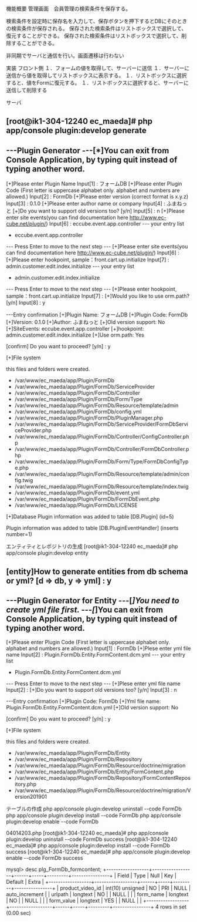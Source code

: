 機能概要
管理画面　会員管理の検索条件を保存する。

検索条件を設定時に保存名を入力して、保存ボタンを押下するとDBにそのときの検索条件が保存される。
保存された検索条件はリストボックスで選択して、復元することができる。
保存された検索条件はリストボックスで選択して、削除することができる。

非同期でサーバと通信を行い。画面遷移は行わない

実装
フロント側
１．フォームの値を取得して、サーバーに送信
１．サーバーに送信から値を取得してリストボックスに表示する。
１．リストボックスに選択すると、値をFormに復元する。
１．リストボックスに選択すると、サーバーに送信して削除する

サーバ



[root@ik1-304-12240 ec_maeda]# php app/console plugin:develop generate
------------------------------------------------------
---Plugin Generator
---[*]You can exit from Console Application, by typing quit instead of typing another word.
------------------------------------------------------

[+]Please enter Plugin Name
Input[1] : フォームDB
[+]Please enter Plugin Code (First letter is uppercase alphabet only. alphabet and numbers are allowed.)
Input[2] : FormDb
[+]Please enter version (correct format is x.y.z)
Input[3] : 0.1.0
[+]Please enter author name or company
Input[4] : ふまねっと
[+]Do you want to support old versions too? [y/n]
Input[5] : n
[+]Please enter site events(you can find documentation here http://www.ec-cube.net/plugin/)
Input[6] : eccube.event.app.controller
--- your entry list
 - eccube.event.app.controller

--- Press Enter to move to the next step ---
[+]Please enter site events(you can find documentation here http://www.ec-cube.net/plugin/)
Input[6] :
[+]Please enter hookpoint, sample：front.cart.up.initialize
Input[7] : admin.customer.edit.index.initialize
--- your entry list
 - admin.customer.edit.index.initialize

--- Press Enter to move to the next step ---
[+]Please enter hookpoint, sample：front.cart.up.initialize
Input[7] :
[+]Would you like to use orm.path? [y/n]
Input[8] : y

---Entry confirmation
[+]Plugin Name:  フォームDB
[+]Plugin Code:  FormDb
[+]Version:  0.1.0
[+]Author:  ふまねっと
[+]Old version support:  No
[+]SiteEvents:
  eccube.event.app.controller
[+]hookpoint:
  admin.customer.edit.index.initialize
[+]Use orm.path:  Yes

[confirm] Do you want to proceed? [y/n] : y

[+]File system

 this files and folders were created.
 - /var/www/ec_maeda/app/Plugin/FormDb
 - /var/www/ec_maeda/app/Plugin/FormDb/ServiceProvider
 - /var/www/ec_maeda/app/Plugin/FormDb/Controller
 - /var/www/ec_maeda/app/Plugin/FormDb/Form/Type
 - /var/www/ec_maeda/app/Plugin/FormDb/Resource/template/admin
 - /var/www/ec_maeda/app/Plugin/FormDb/config.yml
 - /var/www/ec_maeda/app/Plugin/FormDb/PluginManager.php
 - /var/www/ec_maeda/app/Plugin/FormDb/ServiceProvider/FormDbServiceProvider.php
 - /var/www/ec_maeda/app/Plugin/FormDb/Controller/ConfigController.php
 - /var/www/ec_maeda/app/Plugin/FormDb/Controller/FormDbController.php
 - /var/www/ec_maeda/app/Plugin/FormDb/Form/Type/FormDbConfigType.php
 - /var/www/ec_maeda/app/Plugin/FormDb/Resource/template/admin/config.twig
 - /var/www/ec_maeda/app/Plugin/FormDb/Resource/template/index.twig
 - /var/www/ec_maeda/app/Plugin/FormDb/event.yml
 - /var/www/ec_maeda/app/Plugin/FormDb/FormDbEvent.php
 - /var/www/ec_maeda/app/Plugin/FormDb/LICENSE

[+]Database
 Plugin information was added to table [DB.Plugin] (id=5)

 Plugin information was added to table [DB.PluginEventHandler] (inserts number=1)


エンティティとレポジトリの生成
[root@ik1-304-12240 ec_maeda]#  php app/console plugin:develop entity

[entity]How to generate entities from db schema or yml? [d => db, y => yml] : y
------------------------------------------------------
---Plugin Generator for Entity
---[*]You need to create yml file first.
---[*]You can exit from Console Application, by typing quit instead of typing another word.
------------------------------------------------------

[+]Please enter Plugin Code (First letter is uppercase alphabet only. alphabet and numbers are allowed.)
Input[1] : FormDb
[+]Plese enter yml file name
Input[2] : Plugin.FormDb.Entity.FormContent.dcm.yml
--- your entry list
 - Plugin.FormDb.Entity.FormContent.dcm.yml

--- Press Enter to move to the next step ---
[+]Plese enter yml file name
Input[2] :
[+]Do you want to support old versions too? [y/n]
Input[3] : n

---Entry confirmation
[+]Plugin Code:  FormDb
[+]Yml file name:
  Plugin.FormDb.Entity.FormContent.dcm.yml
[+]Old version support:  No

[confirm] Do you want to proceed? [y/n] : y

[+]File system

 this files and folders were created.
 - /var/www/ec_maeda/app/Plugin/FormDb/Entity
 - /var/www/ec_maeda/app/Plugin/FormDb/Repository
 - /var/www/ec_maeda/app/Plugin/FormDb/Resource/doctrine/migration
 - /var/www/ec_maeda/app/Plugin/FormDb/Entity/FormContent.php
 - /var/www/ec_maeda/app/Plugin/FormDb/Repository/FormContentRepository.php
 - /var/www/ec_maeda/app/Plugin/FormDb/Resource/doctrine/migration/Version201901


テーブルの作成
php app/console plugin:develop uninstall --code FormDb
php app/console plugin:develop install --code FormDb
php app/console plugin:develop enable --code FormDb

04014203.php
[root@ik1-304-12240 ec_maeda]# php app/console plugin:develop uninstall --code FormDb
success
[root@ik1-304-12240 ec_maeda]# php app/console plugin:develop install --code FormDb
success
[root@ik1-304-12240 ec_maeda]# php app/console plugin:develop enable --code FormDb
success

mysql> desc plg_FormDb_formcontent;
+------------------+------------------+------+-----+---------+----------------+
| Field            | Type             | Null | Key | Default | Extra          |
+------------------+------------------+------+-----+---------+----------------+
| product_video_id | int(10) unsigned | NO   | PRI | NULL    | auto_increment |
| urlpath          | longtext         | NO   |     | NULL    |                |
| form_name        | longtext         | NO   |     | NULL    |                |
| form_value       | longtext         | YES  |     | NULL    |                |
+------------------+------------------+------+-----+---------+----------------+
4 rows in set (0.00 sec)


